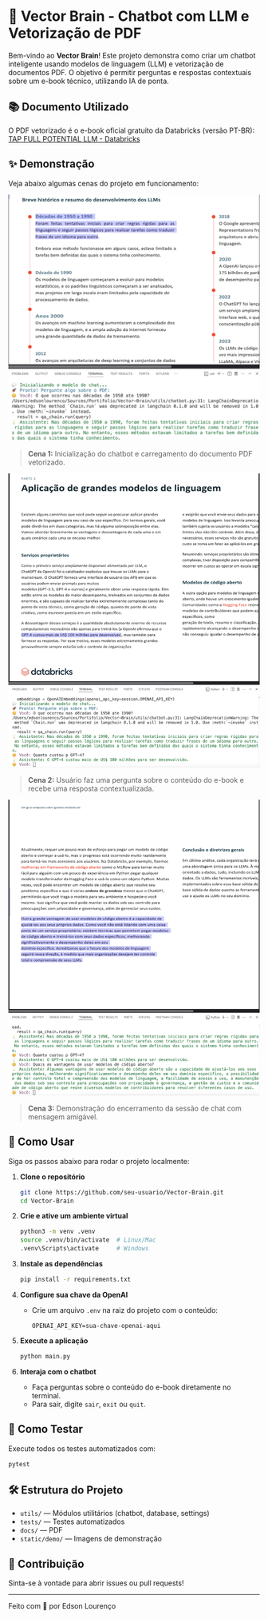 # 🤖 Vector Brain - Chatbot com LLM e Vetorização de PDF

Bem-vindo ao **Vector Brain**! Este projeto demonstra como criar um chatbot inteligente usando modelos de linguagem (LLM) e vetorização de documentos PDF. O objetivo é permitir perguntas e respostas contextuais sobre um e-book técnico, utilizando IA de ponta.

## 📚 Documento Utilizado

O PDF vetorizado é o e-book oficial gratuito da Databricks (versão PT-BR):  
[TAP FULL POTENTIAL LLM - Databricks](https://www.databricks.com/br/resources/ebook/tap-full-potential-llm?scid=7018Y000001Fi0cQAC&utm_medium=paid+search&utm_source=google&utm_campaign=20613856692&utm_adgroup=160163579880&utm_content=ebook&utm_offer=tap-full-potential-llm&utm_ad=687639151367&utm_term=modelos%20de%20linguagem%20grandes&gad_source=1&gad_campaignid=20613856692&gbraid=0AAAAABYBeAhja7JrujV1Gwa5wnSWhEQ2J&gclid=CjwKCAjw6ZTCBhBOEiwAqfwJd83xaDMopGbPakJcHmZJqEObU3PSfAa0nQU2TmdQ7HKLvOhngvWF-RoC_5IQAvD_BwE)

## ✨ Demonstração

Veja abaixo algumas cenas do projeto em funcionamento:

![Demo 1](static/demo/demo-1.png)
> **Cena 1:** Inicialização do chatbot e carregamento do documento PDF vetorizado.

![Demo 2](static/demo/demo-2.png)
> **Cena 2:** Usuário faz uma pergunta sobre o conteúdo do e-book e recebe uma resposta contextualizada.

![Demo 3](static/demo/demo-3.png)
> **Cena 3:** Demonstração do encerramento da sessão de chat com mensagem amigável.

## 🚀 Como Usar

Siga os passos abaixo para rodar o projeto localmente:

1. **Clone o repositório**
   ```bash
   git clone https://github.com/seu-usuario/Vector-Brain.git
   cd Vector-Brain
   ```

2. **Crie e ative um ambiente virtual**
   ```bash
   python3 -m venv .venv
   source .venv/bin/activate  # Linux/Mac
   .venv\Scripts\activate     # Windows
   ```

3. **Instale as dependências**
   ```bash
   pip install -r requirements.txt
   ```

4. **Configure sua chave da OpenAI**
   - Crie um arquivo `.env` na raiz do projeto com o conteúdo:
     ```
     OPENAI_API_KEY=sua-chave-openai-aqui
     ```

5. **Execute a aplicação**
   ```bash
   python main.py
   ```

6. **Interaja com o chatbot**
   - Faça perguntas sobre o conteúdo do e-book diretamente no terminal.
   - Para sair, digite `sair`, `exit` ou `quit`.

## 🧪 Como Testar

Execute todos os testes automatizados com:
```bash
pytest
```

## 🛠️ Estrutura do Projeto

- `utils/` — Módulos utilitários (chatbot, database, settings)
- `tests/` — Testes automatizados
- `docs/` — PDF
- `static/demo/` — Imagens de demonstração

## 🤝 Contribuição

Sinta-se à vontade para abrir issues ou pull requests!

---

Feito com 💙 por Edson Lourenço
